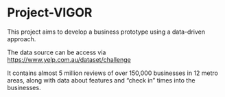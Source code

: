 # Project-VIGOR
This project aims to develop a business prototype using a data-driven approach. 

The data source can be access via https://www.yelp.com.au/dataset/challenge

It contains almost 5 million reviews of over 150,000 businesses in 12 metro areas, along with data about 
features and “check in” times into the businesses.
